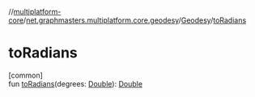 //[multiplatform-core](../../../index.md)/[net.graphmasters.multiplatform.core.geodesy](../index.md)/[Geodesy](index.md)/[toRadians](to-radians.md)

# toRadians

[common]\
fun [toRadians](to-radians.md)(degrees: [Double](https://kotlinlang.org/api/latest/jvm/stdlib/kotlin/-double/index.html)): [Double](https://kotlinlang.org/api/latest/jvm/stdlib/kotlin/-double/index.html)
